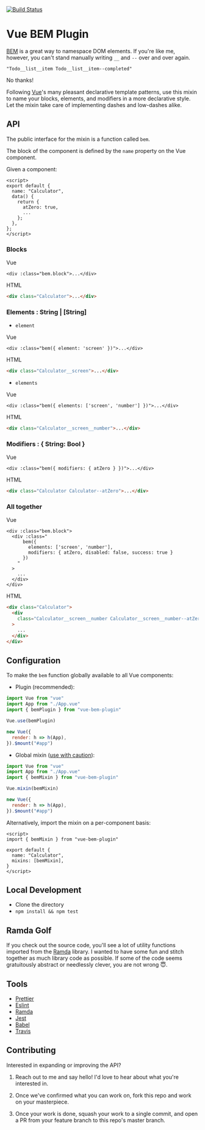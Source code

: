[![Build Status](https://travis-ci.com/tmikeschu/vue-bem.svg?branch=master)](https://travis-ci.com/tmikeschu/vue-bem)

# Vue BEM Plugin

[BEM](http://getbem.com/introduction/) is a great way to namespace DOM elements.
If you're like me, however, you can't stand manually writing `__` and `--` over
and over again.

`"Todo__list__item Todo__list__item--completed"`

No thanks!

Following [Vue](https://vuejs.org/)'s many pleasant declarative template patterns, use this mixin
to name your blocks, elements, and modifiers in a more declarative style.
Let the mixin take care of implementing dashes and low-dashes alike.

## API

The public interface for the mixin is a function called `bem`.

The block of the component is defined by the `name` property on the Vue
component.

Given a component:

```vue
<script>
export default {
  name: "Calculator",
  data() {
    return {
      atZero: true,
      ...
    };
  },
};
</script>
```

### Blocks

Vue

```vue
<div :class="bem.block">...</div>
```

HTML

```html
<div class="Calculator">...</div>
```

### Elements : String | [String]

- `element`

Vue

```vue
<div :class="bem({ element: 'screen' })">...</div>
```

HTML

```html
<div class="Calculator__screen">...</div>
```

- `elements`

Vue

```vue
<div :class="bem({ elements: ['screen', 'number'] })">...</div>
```

HTML

```html
<div class="Calculator__screen__number">...</div>
```

### Modifiers : { String: Bool }

Vue

```vue
<div :class="bem({ modifiers: { atZero } })">...</div>
```

HTML

```html
<div class="Calculator Calculator--atZero">...</div>
```

### All together

Vue

```vue
<div :class="bem.block">
  <div :class="
      bem({
        elements: ['screen', 'number'],
        modifiers: { atZero, disabled: false, success: true }
      })
    "
  >
    ...
  </div>
</div>
```

HTML

```html
<div class="Calculator">
  <div
    class="Calculator__screen__number Calculator__screen__number--atZero Calculator__screen__number--success"
  >
    ...
  </div>
</div>
```

## Configuration

To make the `bem` function globally available to all Vue components:

- Plugin (recommended):

```js
import Vue from "vue"
import App from "./App.vue"
import { bemPlugin } from "vue-bem-plugin"

Vue.use(bemPlugin)

new Vue({
  render: h => h(App),
}).$mount("#app")
```

- Global mixin ([use with caution](https://vuejs.org/v2/guide/mixins.html#Global-Mixin)):

```js
import Vue from "vue"
import App from "./App.vue"
import { bemMixin } from "vue-bem-plugin"

Vue.mixin(bemMixin)

new Vue({
  render: h => h(App),
}).$mount("#app")
```

Alternatively, import the mixin on a per-component basis:

```vue
<script>
import { bemMixin } from "vue-bem-plugin"

export default {
  name: "Calculator",
  mixins: [bemMixin],
}
</script>
```

## Local Development

- Clone the directory
- `npm install && npm test`

## Ramda Golf

If you check out the source code, you'll see a lot of utility functions
imported from the [Ramda](https://ramdajs.com) library. I wanted to have some
fun and stitch together as much library code as possible. If some of the code
seems gratuitously abstract or needlessly clever, you are not wrong 😇.

## Tools

- [Prettier](https://prettier.io/)
- [Eslint](https://eslint.org/)
- [Ramda](https://ramdajs.com/)
- [Jest](https://jestjs.io/)
- [Babel](https://babeljs.io/)
- [Travis](https://travis-ci.com/)

## Contributing

Interested in expanding or improving the API?

1. Reach out to me and say hello! I'd love to hear about what you're interested
   in.

2. Once we've confirmed what you can work on, fork this repo and work on your
   masterpiece.

3. Once your work is done, squash your work to a single commit, and open a PR
   from your feature branch to this repo's master branch.
